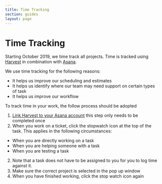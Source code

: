 ```yaml
---
title: Time Tracking
section: guides
layout: page
---
```

Time Tracking
=============
Starting October 2019, we time track all projects. Time is tracked using [Harvest](https://www.getharvest.com) in combination with [Asana](https://asana.com).

We use time tracking for the following reasons:
* It helps us improve our scheduling and estimates
* It helps us identify where our team may need support on certain types of task
* It helps us improve our workflow

To track time in your work, the follow process should be adopted
1. [Link Harvest to your Asana account](https://asana.com/apps/harvest) this step only needs to be completed once
2. When you work on a ticket, click the stopwatch icon at the top of the task. This applies in the following circumstances:
 * When you are directly working on a task
 * When you are helping someone with a task
 * When you are testing a task
2. Note that a task does not have to be assigned to you for you to log time against it.
4. Make sure the correct project is selected in the pop up window
5. When you have finished working, click the stop watch icon again
